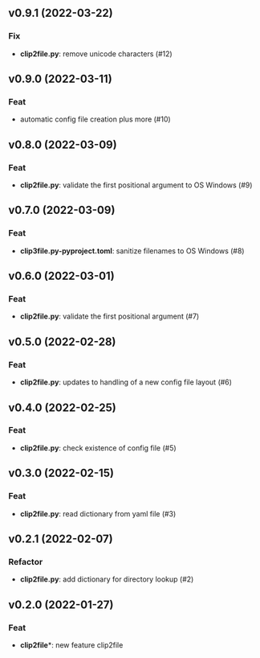 ## v0.9.1 (2022-03-22)

### Fix

- **clip2file.py**: remove unicode characters (#12)

## v0.9.0 (2022-03-11)

### Feat

- automatic config file creation plus more (#10)

## v0.8.0 (2022-03-09)

### Feat

- **clip2file.py**: validate the first positional argument to OS Windows (#9)

## v0.7.0 (2022-03-09)

### Feat

- **clip3file.py-pyproject.toml**: sanitize filenames to OS Windows (#8)

## v0.6.0 (2022-03-01)

### Feat

- **clip2file.py**: validate the first positional argument (#7)

## v0.5.0 (2022-02-28)

### Feat

- **clip2file.py**: updates to handling of a new config file layout (#6)

## v0.4.0 (2022-02-25)

### Feat

- **clip2file.py**: check existence of config file (#5)

## v0.3.0 (2022-02-15)

### Feat

- **clip2file.py**: read dictionary from yaml file (#3)

## v0.2.1 (2022-02-07)

### Refactor

- **clip2file.py**: add dictionary for directory lookup (#2)

## v0.2.0 (2022-01-27)

### Feat

- **clip2file***: new feature clip2file
